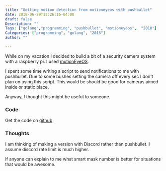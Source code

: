 ```yaml
---
title: "Getting motion detection from motioneyeos with pushbullet"
date: 2018-06-29T13:26:16-04:00
draft: false
Description: ""
Tags: ["golang","programming", "pushbullet", "motioneyeos",  "2018"]
Categories: ["programming", "golang", "2018"]
author: ""

---
```


While on my vacation I decided to build a bit of a security camera system with a raspberry pi.  I used [motionEyeOS](https://github.com/ccrisan/motioneyeos/wiki).

I spent some time writing a script to send notifications to me with pushbullet.  Due to some bushes setting the camera off every sec I don't plan on using this script.  This would be should be good for cameras aimed inside or static place.

Anyway, I thought this might be useful to someone.

### Code
Get the code on [github](https://github.com/TDogVoid/pushcam)

### Thoughts
I am thinking of making a version with Discord rather than pushbullet.  I assume discord rate limit is much higher.

If anyone can explain to me what smart mask number is better for situations that would be awesome.